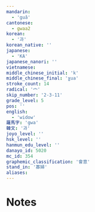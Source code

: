 ```yaml
---
mandarin:
  - 'guǎ'
cantonese:
  - gwaa2
korean:
  - '과'
korean_native: ''
japanese:
  - 'KA'
japanese_nanori: ''
vietnamese:
middle_chinese_initial: 'k'
middle_chinese_final: 'ɣua'
stroke_count: 14
radical: '宀'
skip_number: '2-3-11'
grade_level: 5
pos: ''
english:
  - 'widow'
羅馬字: 'gwa'
韓文: '과'
joyo_level: ''
hsk_level: ''
hanmun_edu_level: ''
danayo_id: 5020
mc_id: 354
graphemic_classification: '會意'
stand_in: '寡婦'
aliases:
---
```


# Notes
